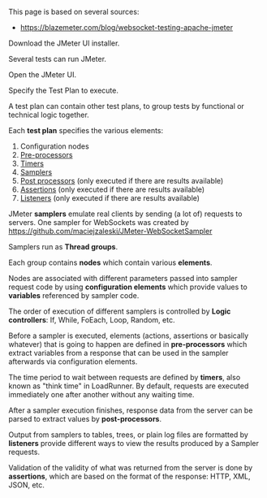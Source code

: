 
This page is based on several sources:
* https://blazemeter.com/blog/websocket-testing-apache-jmeter

Download the JMeter UI installer.

Several tests can run JMeter.

Open the JMeter UI.

<a name="TestPlan"></a>
Specify the Test Plan to execute.

A test plan can contain other test plans, to group tests by functional or technical logic together.

Each <strong>test plan</strong> specifies the various elements:

1. Configuration nodes
2. <a href="#Preprocessors"> Pre-processors</a>
3. <a href="#Timers">Timers</a>
4. <a href="#Samplers"> Samplers</a>
5. <a href="#PreProcessors"> Post processors</a> (only executed if there are results available)
6. <a href="#Assertions"> Assertions</a> (only executed if there are results available)
7. <a href="#Listeners"> Listeners</a> (only executed if there are results available)


<a name="Samplers"></a>
JMeter <strong>samplers</strong> emulate real clients by sending (a lot of) requests to servers.
One sampler for WebSockets was created by 
https://github.com/maciejzaleski/JMeter-WebSocketSampler

<a name="ThreadGroups"></a>
Samplers run as <strong>Thread groups</strong>.

Each group contains <strong>nodes</strong> which contain various <strong>elements</strong>.

<a name="Nodes"></a>
Nodes are associated with 
different parameters passed into sampler request code by using 
<strong>configuration elements</strong> which provide values to
<strong>variables</strong> referenced by sampler code.

<a name="LogicControllers"></a>
The order of execution of different samplers is controlled by
<strong>Logic controllers</strong>: 
If, While, FoEach, Loop, Random, etc.


<a name="PreProcessors"></a>
Before a sampler is executed, elements (actions, assertions or basically whatever) that is going to happen 
are defined in <strong>pre-processors</strong> which
extract variables from a response that can be used in the sampler afterwards via configuration elements.


<a name="Timers"></a>
The time period to wait between requests are defined by <strong>timers</strong>,
also known as "think time" in LoadRunner.
By default, requests are executed immediately one after another without any waiting time.


<a name="PostProcessors"></a>
After a sampler execution finishes,
response data from the server can be parsed to extract values 
by <strong>post-processors</strong>.


<a name="Listeners"></a>
Output from samplers to tables, trees, or plain log files are formatted by
<strong>listeners</strong>
provide different ways to view the results produced by a Sampler requests. 


<a name="Assertions"></a>
Validation of the validity of what was returned from the server is done by 
<strong>assertions</strong>, which are based on the format of the response:
HTTP, XML, JSON, etc.

